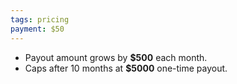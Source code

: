 ```yaml
---
tags: pricing
payment: $50
---
```


* Payout amount grows by **$500** each month.
* Caps after 10 months at **$5000** one-time payout.
